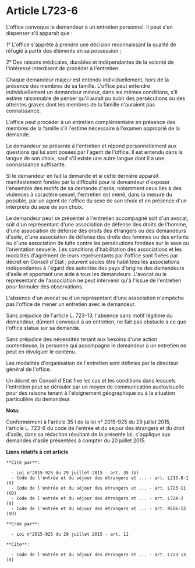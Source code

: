 # Article L723-6

L'office convoque le demandeur à un entretien personnel. Il peut s'en dispenser s'il apparaît que : 

1° L'office s'apprête à prendre une décision reconnaissant la qualité de réfugié à partir des éléments en sa possession ; 

2° Des raisons médicales, durables et indépendantes de la volonté de l'intéressé interdisent de procéder à l'entretien. 

Chaque demandeur majeur est entendu individuellement, hors de la présence des membres de sa famille. L'office peut entendre
individuellement un demandeur mineur, dans les mêmes conditions, s'il estime raisonnable de penser qu'il aurait pu subir des
persécutions ou des atteintes graves dont les membres de la famille n'auraient pas connaissance. 

L'office peut procéder à un entretien complémentaire en présence des membres de la famille s'il l'estime nécessaire à
l'examen approprié de la demande. 

Le demandeur se présente à l'entretien et répond personnellement aux questions qui lui sont posées par l'agent de l'office.
Il est entendu dans la langue de son choix, sauf s'il existe une autre langue dont il a une connaissance suffisante. 

Si le demandeur en fait la demande et si cette dernière apparaît manifestement fondée par la difficulté pour le demandeur
d'exposer l'ensemble des motifs de sa demande d'asile, notamment ceux liés à des violences à caractère sexuel, l'entretien
est mené, dans la mesure du possible, par un agent de l'office du sexe de son choix et en présence d'un interprète du sexe de
son choix. 

Le demandeur peut se présenter à l'entretien accompagné soit d'un avocat, soit d'un représentant d'une association de défense
des droits de l'homme, d'une association de défense des droits des étrangers ou des demandeurs d'asile, d'une association de
défense des droits des femmes ou des enfants ou d'une association de lutte contre les persécutions fondées sur le sexe ou
l'orientation sexuelle. Les conditions d'habilitation des associations et les modalités d'agrément de leurs représentants par
l'office sont fixées par décret en Conseil d'Etat ; peuvent seules être habilitées les associations indépendantes à l'égard
des autorités des pays d'origine des demandeurs d'asile et apportant une aide à tous les demandeurs. L'avocat ou le
représentant de l'association ne peut intervenir qu'à l'issue de l'entretien pour formuler des observations. 

L'absence d'un avocat ou d'un représentant d'une association n'empêche pas l'office de mener un entretien avec le demandeur. 

Sans préjudice de l'article L. 723-13, l'absence sans motif légitime du demandeur, dûment convoqué à un entretien, ne fait
pas obstacle à ce que l'office statue sur sa demande. 

Sans préjudice des nécessités tenant aux besoins d'une action contentieuse, la personne qui accompagne le demandeur à un
entretien ne peut en divulguer le contenu. 

Les modalités d'organisation de l'entretien sont définies par le directeur général de l'office. 

Un décret en Conseil d'Etat fixe les cas et les conditions dans lesquels l'entretien peut se dérouler par un moyen de
communication audiovisuelle pour des raisons tenant à l'éloignement géographique ou à la situation particulière du demandeur.

**Nota:**

Conformément à l'article 35 I de la loi n° 2015-925 du 29 juillet 2015, l'article L. 723-6 du code de l'entrée et du séjour
des étrangers et du droit d'asile, dans sa rédaction résultant de la présente loi, s'applique aux demandes d'asile présentées
à compter du 20 juillet 2015.

**Liens relatifs à cet article**

	**Cité par**:

	  - Loi n°2015-925 du 29 juillet 2015 - art. 35 (V)
	  - Code de l'entrée et du séjour des étrangers et ... - art. L213-8-1 (V)
	  - Code de l'entrée et du séjour des étrangers et ... - art. L723-11 (VD)
	  - Code de l'entrée et du séjour des étrangers et ... - art. L724-2 (V)
	  - Code de l'entrée et du séjour des étrangers et ... - art. R556-13 (VD)

	**Créé par**:

	  - Loi n°2015-925 du 29 juillet 2015 - art. 11

	**Cite**:

	  - Code de l'entrée et du séjour des étrangers et ... - art. L723-13 (V)
